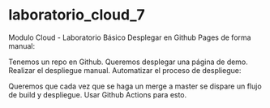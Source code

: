 # laboratorio_cloud_7
Modulo Cloud - Laboratorio
Básico
Desplegar en Github Pages de forma manual:

Tenemos un repo en Github.
Queremos desplegar una página de demo.
Realizar el despliegue manual.
Automatizar el proceso de despliegue:

Queremos que cada vez que se haga un merge a master se dispare un flujo de build y despliegue.
Usar Github Actions para esto.
